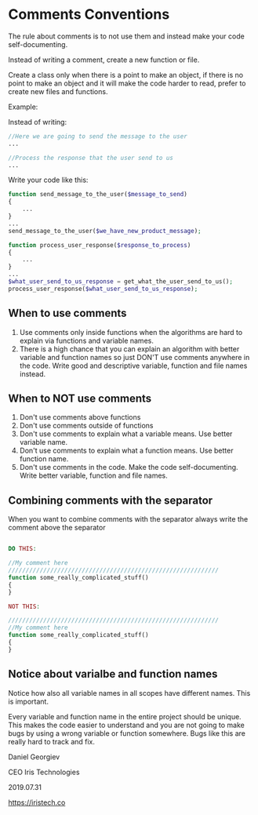 # Comments Conventions

The rule about comments is to not use them and instead make your code self-documenting.

Instead of writing a comment, create a new function or file.

Create a class only when there is a point to make an object, 
if there is no point to make an object and it will make the code harder to read,
prefer to create new files and functions.

Example:

Instead of writing:

```php
//Here we are going to send the message to the user
...

//Process the response that the user send to us
...
```

Write your code like this:

```php
function send_message_to_the_user($message_to_send)
{
    ...
}
...
send_message_to_the_user($we_have_new_product_message);

function process_user_response($response_to_process)
{
    ...
}
...
$what_user_send_to_us_response = get_what_the_user_send_to_us();
process_user_response($what_user_send_to_us_response);
```

## When to use comments

1. Use comments only inside functions when the algorithms are hard to explain via functions and variable names.
2. There is a high chance that you can explain an algorithm with better variable and function names so just DON'T use comments anywhere in the code. Write good and descriptive variable, function and file names instead.

## When to NOT use comments

1. Don't use comments above functions
2. Don't use comments outside of functions
3. Don't use comments to explain what a variable means. Use better variable name.
3. Don't use comments to explain what a function means. Use better function name.
4. Don't use comments in the code. Make the code self-documenting. Write better variable, function and file names.

## Combining comments with the separator

When you want to combine comments with the separator always write the comment above the separator

```php

DO THIS:

//My comment here
////////////////////////////////////////////////////////////
function some_really_complicated_stuff()
{
}

NOT THIS:

////////////////////////////////////////////////////////////
//My comment here
function some_really_complicated_stuff()
{
}


```

## Notice about varialbe and function names

Notice how also all variable names in all scopes have different names. This is important.

Every variable and function name in the entire project should be unique. 
This makes the code easier to understand and you are not going to make bugs by using a wrong variable or function somewhere.
Bugs like this are really hard to track and fix.

Daniel Georgiev

CEO Iris Technologies

2019.07.31

https://iristech.co

